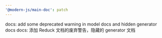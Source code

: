 ```yaml
---
'@modern-js/main-doc': patch
---
```


docs: add some deprecated warning in model docs and hidden generator docs
docs: 添加 Reduck 文档的废弃警告，隐藏的 generator 文档
